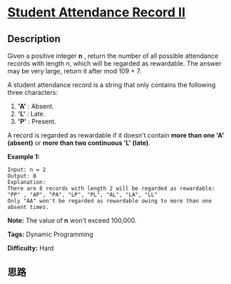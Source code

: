 # [Student Attendance Record II][title]

## Description

Given a positive integer **n** , return the number of all possible attendance
records with length n, which will be regarded as rewardable. The answer may be
very large, return it after mod 109 \+ 7.

A student attendance record is a string that only contains the following three
characters:

  1. **'A'** : Absent. 
  2. **'L'** : Late.
  3. **'P'** : Present. 

A record is regarded as rewardable if it doesn't contain **more than one 'A'
(absent)** or **more than two continuous 'L' (late)**.

**Example 1:**  
            Input: n = 2    Output: 8     Explanation:    There are 8 records with length 2 will be regarded as rewardable:    "PP" , "AP", "PA", "LP", "PL", "AL", "LA", "LL"    Only "AA" won't be regarded as rewardable owing to more than one absent times.     

**Note:** The value of **n** won't exceed 100,000.


**Tags:** Dynamic Programming

**Difficulty:** Hard

## 思路

[title]: https://leetcode.com/problems/student-attendance-record-ii
